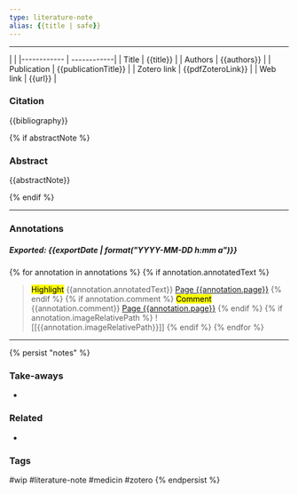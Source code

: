 ```yaml
---
type: literature-note
alias: {{title | safe}}
---
```


---

| |
|------------ | ------------|
| Title | {{title}} |
| Authors | {{authors}} |
| Publication | {{publicationTitle}} |
| Zotero link | {{pdfZoteroLink}} |
| Web link | {{url}} |

### Citation

{{bibliography}}

{% if abstractNote %}

### Abstract
{{abstractNote}}

{% endif %}

---

### Annotations

##### Exported: {{exportDate | format("YYYY-MM-DD h:mm a")}}

{% for annotation in annotations %}
{% if annotation.annotatedText %}
> <mark style="background-color: {{annotation.color}};color: black">Highlight</mark> 
> {{annotation.annotatedText}}
> [Page {{annotation.page}}](zotero://open-pdf/library/items/{{annotation.attachment.itemKey}}?page={{annotation.page}})
{% endif %}
{% if annotation.comment %}
> <mark style="background-color: {{annotation.color}};color: black">Comment</mark>
> {{annotation.comment}}
> [Page {{annotation.page}}](zotero://open-pdf/library/items/{{annotation.attachment.itemKey}}?page={{annotation.page}})
{% endif %}
{% if annotation.imageRelativePath %}
![[{{annotation.imageRelativePath}}]]
{% endif %}
{% endfor %}

---

{% persist "notes" %}

### Take-aways

-  

### Related

- 

### Tags 

#wip #literature-note #medicin #zotero 
{% endpersist %}


